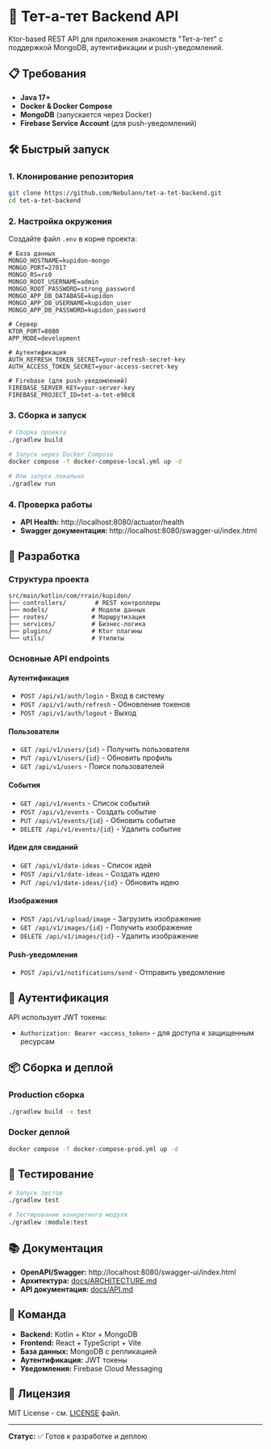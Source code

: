 
# 🚀 Тет-а-тет Backend API

Ktor-based REST API для приложения знакомств "Тет-а-тет" с поддержкой MongoDB, аутентификации и push-уведомлений.

## 📋 Требования

- **Java 17+**
- **Docker & Docker Compose**
- **MongoDB** (запускается через Docker)
- **Firebase Service Account** (для push-уведомлений)

## 🛠️ Быстрый запуск

### 1. Клонирование репозитория
```bash
git clone https://github.com/Nebulann/tet-a-tet-backend.git
cd tet-a-tet-backend
```

### 2. Настройка окружения

Создайте файл `.env` в корне проекта:
```env
# База данных
MONGO_HOSTNAME=kupidon-mongo
MONGO_PORT=27017
MONGO_RS=rs0
MONGO_ROOT_USERNAME=admin
MONGO_ROOT_PASSWORD=strong_password
MONGO_APP_DB_DATABASE=kupidon
MONGO_APP_DB_USERNAME=kupidon_user
MONGO_APP_DB_PASSWORD=kupidon_password

# Сервер
KTOR_PORT=8080
APP_MODE=development

# Аутентификация
AUTH_REFRESH_TOKEN_SECRET=your-refresh-secret-key
AUTH_ACCESS_TOKEN_SECRET=your-access-secret-key

# Firebase (для push-уведомлений)
FIREBASE_SERVER_KEY=your-server-key
FIREBASE_PROJECT_ID=tet-a-tet-e98c8
```

### 3. Сборка и запуск

```bash
# Сборка проекта
./gradlew build

# Запуск через Docker Compose
docker compose -f docker-compose-local.yml up -d

# Или запуск локально
./gradlew run
```

### 4. Проверка работы

- **API Health:** http://localhost:8080/actuator/health
- **Swagger документация:** http://localhost:8080/swagger-ui/index.html

## 🔧 Разработка

### Структура проекта
```
src/main/kotlin/com/rrain/kupidon/
├── controllers/        # REST контроллеры
├── models/            # Модели данных
├── routes/            # Маршрутизация
├── services/          # Бизнес-логика
├── plugins/           # Ktor плагины
└── utils/             # Утилиты
```

### Основные API endpoints

#### Аутентификация
- `POST /api/v1/auth/login` - Вход в систему
- `POST /api/v1/auth/refresh` - Обновление токенов
- `POST /api/v1/auth/logout` - Выход

#### Пользователи
- `GET /api/v1/users/{id}` - Получить пользователя
- `PUT /api/v1/users/{id}` - Обновить профиль
- `GET /api/v1/users` - Поиск пользователей

#### События
- `GET /api/v1/events` - Список событий
- `POST /api/v1/events` - Создать событие
- `PUT /api/v1/events/{id}` - Обновить событие
- `DELETE /api/v1/events/{id}` - Удалить событие

#### Идеи для свиданий
- `GET /api/v1/date-ideas` - Список идей
- `POST /api/v1/date-ideas` - Создать идею
- `PUT /api/v1/date-ideas/{id}` - Обновить идею

#### Изображения
- `POST /api/v1/upload/image` - Загрузить изображение
- `GET /api/v1/images/{id}` - Получить изображение
- `DELETE /api/v1/images/{id}` - Удалить изображение

#### Push-уведомления
- `POST /api/v1/notifications/send` - Отправить уведомление

## 🔐 Аутентификация

API использует JWT токены:
- `Authorization: Bearer <access_token>` - для доступа к защищенным ресурсам

## 📦 Сборка и деплой

### Production сборка
```bash
./gradlew build -x test
```

### Docker деплой
```bash
docker compose -f docker-compose-prod.yml up -d
```

## 🧪 Тестирование

```bash
# Запуск тестов
./gradlew test

# Тестирование конкретного модуля
./gradlew :module:test
```

## 📚 Документация

- **OpenAPI/Swagger:** http://localhost:8080/swagger-ui/index.html
- **Архитектура:** [docs/ARCHITECTURE.md](docs/ARCHITECTURE.md)
- **API документация:** [docs/API.md](docs/API.md)

## 🤝 Команда

- **Backend:** Kotlin + Ktor + MongoDB
- **Frontend:** React + TypeScript + Vite
- **База данных:** MongoDB с репликацией
- **Аутентификация:** JWT токены
- **Уведомления:** Firebase Cloud Messaging

## 📄 Лицензия

MIT License - см. [LICENSE](LICENSE) файл.

---

**Статус:** ✅ Готов к разработке и деплою
